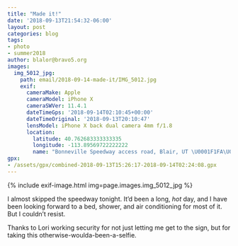```yaml
---
title: "Made it!"
date: '2018-09-13T21:54:32-06:00'
layout: post
categories: blog
tags:
- photo
- summer2018
author: blalor@bravo5.org
images:
  img_5012_jpg:
    path: email/2018-09-14-made-it/IMG_5012.jpg
    exif:
      cameraMake: Apple
      cameraModel: iPhone X
      cameraSWVer: 11.4.1
      dateTimeGps: '2018-09-14T02:10:45+00:00'
      dateTimeOriginal: '2018-09-13T20:10:47'
      lensModel: iPhone X back dual camera 4mm f/1.8
      location:
        latitude: 40.762683333333335
        longitude: -113.89569722222222
        name: "Bonneville Speedway access road, Blair, UT \U0001F1FA\U0001F1F8"
gpx:
- /assets/gpx/combined-2018-09-13T15:26:17-2018-09-14T02:24:08.gpx
---
```


{% include exif-image.html img=page.images.img_5012_jpg %}

I almost skipped the speedway tonight. It’d been a long, _hot_ day, and I have been looking forward to a bed, shower, and air conditioning for most of it. But I couldn’t resist. 

Thanks to Lori working security for not just letting me get to the sign, but for taking this otherwise-woulda-been-a-selfie.





